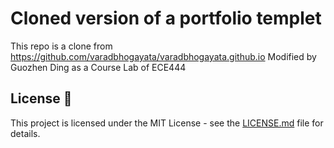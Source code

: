 # Cloned version of a portfolio templet
This repo is a clone from https://github.com/varadbhogayata/varadbhogayata.github.io
Modified by Guozhen Ding as a Course Lab of ECE444

## License 📄
This project is licensed under the MIT License - see the [LICENSE.md](./LICENSE) file for details.
